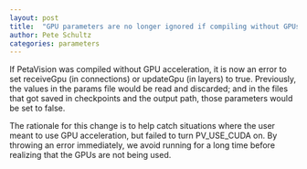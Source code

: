 ```yaml
---
layout: post
title:  "GPU parameters are no longer ignored if compiling without GPUs"
author: Pete Schultz
categories: parameters
---
```

If PetaVision was compiled without GPU acceleration, it is now an error to
set receiveGpu (in connections) or updateGpu (in layers) to true.
Previously, the values in the params file would be read and discarded; and
in the files that got saved in checkpoints and the output path, those
parameters would be set to false.

The rationale for this change is to help catch situations where the user meant
to use GPU acceleration, but failed to turn PV_USE_CUDA on.  By throwing an
error immediately, we avoid running for a long time before realizing that
the GPUs are not being used.
